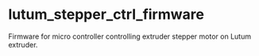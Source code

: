 # lutum_stepper_ctrl_firmware

Firmware for micro controller controlling extruder stepper motor on Lutum extruder.
